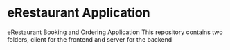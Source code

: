 # eRestaurant Application

eRestaurant Booking and Ordering Application
This repository contains two folders, client for the frontend and
server for the backend 